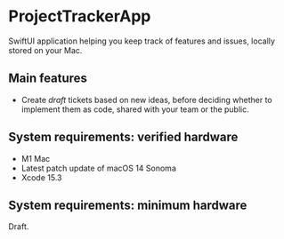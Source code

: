 # ProjectTrackerApp
SwiftUI application helping you keep track of features and issues, locally stored on your Mac.

## Main features
 - Create *draft* tickets based on new ideas, before deciding whether to implement them as code, shared with your team or the public.

## System requirements: verified hardware
- M1 Mac
- Latest patch update of macOS 14 Sonoma
- Xcode 15.3

## System requirements: minimum hardware
Draft.
